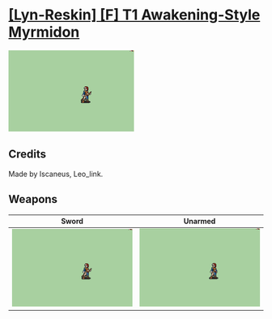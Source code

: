 # [\[Lyn-Reskin\] \[F\] T1 Awakening-Style Myrmidon](./)

<img src="./1.%20Sword/Sword_000.png" alt="[Lyn-Reskin] [F] T1 Awakening-Style Myrmidon standing" />

## Credits

Made by Iscaneus, Leo_link.

## Weapons


|Sword |Unarmed |
|  :---: | :---: |
| <img alt="Sword animation" src="./1.%20Sword/Sword.gif" /> | <img alt="Unarmed animation" src="./8.%20Unarmed/Unarmed.gif" /> |
